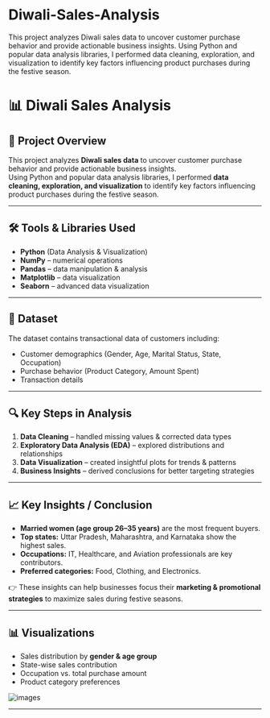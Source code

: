 # Diwali-Sales-Analysis
This project analyzes Diwali sales data to uncover customer purchase behavior and provide actionable business insights. Using Python and popular data analysis libraries, I performed data cleaning, exploration, and visualization to identify key factors influencing product purchases during the festive season.
# 📊 Diwali Sales Analysis  

## 📌 Project Overview  
This project analyzes **Diwali sales data** to uncover customer purchase behavior and provide actionable business insights.  
Using Python and popular data analysis libraries, I performed **data cleaning, exploration, and visualization** to identify key factors influencing product purchases during the festive season.  

---

## 🛠️ Tools & Libraries Used  
- **Python** (Data Analysis & Visualization)  
- **NumPy** – numerical operations  
- **Pandas** – data manipulation & analysis  
- **Matplotlib** – data visualization  
- **Seaborn** – advanced data visualization  

---

## 📂 Dataset  
The dataset contains transactional data of customers including:  
- Customer demographics (Gender, Age, Marital Status, State, Occupation)  
- Purchase behavior (Product Category, Amount Spent)  
- Transaction details  

---

## 🔍 Key Steps in Analysis  
1. **Data Cleaning** – handled missing values & corrected data types  
2. **Exploratory Data Analysis (EDA)** – explored distributions and relationships  
3. **Data Visualization** – created insightful plots for trends & patterns  
4. **Business Insights** – derived conclusions for better targeting strategies  

---

## 📈 Key Insights / Conclusion  
- **Married women (age group 26–35 years)** are the most frequent buyers.  
- **Top states:** Uttar Pradesh, Maharashtra, and Karnataka show the highest sales.  
- **Occupations:** IT, Healthcare, and Aviation professionals are key contributors.  
- **Preferred categories:** Food, Clothing, and Electronics.  

👉 These insights can help businesses focus their **marketing & promotional strategies** to maximize sales during festive seasons.  

---

## 📊 Visualizations  
- Sales distribution by **gender & age group**  
- State-wise sales contribution  
- Occupation vs. total purchase amount  
- Product category preferences  

![images]()  

---

